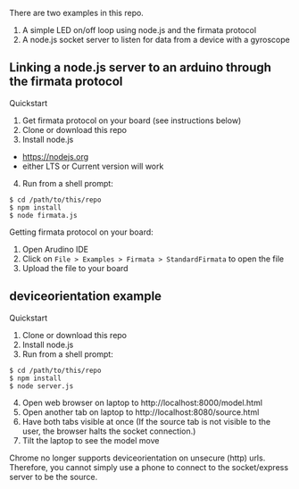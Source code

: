 There are two examples in this repo.

1. A simple LED on/off loop using node.js and the firmata protocol
2. A node.js socket server to listen for data from a device with a gyroscope

## Linking a node.js server to an arduino through the firmata protocol

Quickstart

1. Get firmata protocol on your board (see instructions below)
2. Clone or download this repo
3. Install node.js
 - https://nodejs.org
 - either LTS or Current version will work
4. Run from a shell prompt:
```
$ cd /path/to/this/repo
$ npm install
$ node firmata.js
```

Getting firmata protocol on your board:

1. Open Arudino IDE
2. Click on `File > Examples > Firmata > StandardFirmata` to open the file
3. Upload the file to your board

## deviceorientation example

Quickstart

1. Clone or download this repo
2. Install node.js
3. Run from a shell prompt:
```
$ cd /path/to/this/repo
$ npm install
$ node server.js
```
4. Open web browser on laptop to http://localhost:8000/model.html
5. Open another tab on laptop to http://localhost:8080/source.html
6. Have both tabs visible at once (If the source tab is not visible to the user, the browser halts the socket connection.)
7. Tilt the laptop to see the model move

Chrome no longer supports deviceorientation on unsecure (http) urls.
Therefore, you cannot simply use a phone to connect to the socket/express server to be the source.
